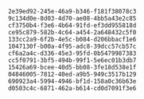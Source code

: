 
                2e39ed92-245e-46a9-b346-f181f38078c3
                9c134d0e-8d03-4d70-ae08-4bb5a43e2c85
                cf3750b4-f3e6-4b64-91fd-ef3dd955818d
                ce95c879-582b-4c64-a454-2a648432c5f0
                133cc2a9-6f2b-4e5c-b084-d206bbacf1e6
                1047130f-b00a-4f95-adc8-39dcc57cb57c
                cf6a2a4c-d336-45e3-95fd-0b5479987383
                cc5f0791-3bf5-494b-99f1-5e6ec01b3db7
                15426a69-bcee-40d5-bb08-3fe18d538e1f
                04846005-7812-40ed-a9b5-949c3517b129
                690923a4-5994-4946-bf1d-158a0c36b63e
                d0503c4c-6871-462a-b614-cd0d7091f3e6
                